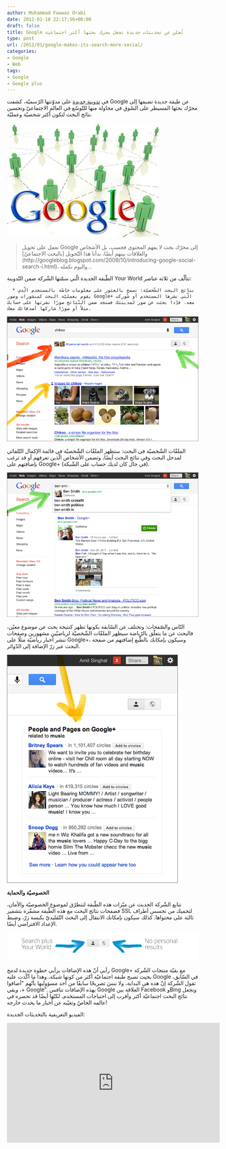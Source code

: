 ```yaml
---
author: Muhammad Fawwaz Orabi
date: 2012-01-10 22:17:56+00:00
draft: false
title: Google تُعلن عن تحديثات جديدة تجعل محرك بحثها أكثر اجتماعية
type: post
url: /2012/01/google-makes-its-search-more-social/
categories:
- Google
- Web
tags:
- Google
- Google plus
---
```


في [تدوينة جديدة](http://googleblog.blogspot.com/2012/01/search-plus-your-world.html) على مدوّنتها الرّسميّة، كشفت Google عن طبقة جديدة تضيفها إلى محرّك بحثها المسيطر على السّوق في محاولة منها للتّوسّع في العالم الاجتماعيّ وتحسين نتائج البحث لتكون أكثر شخصيّة وعمليّة.


[![](google-social.png)
](google-social.png)





<blockquote>نعمل على تحويل Google إلى محرّك بحث لا يفهم المحتوى فحسب، بل الأشخاص والعلاقات بينهم أيضًا، بدأنا هذا التّحويل [بالبحث الاجتماعيّ](http://googleblog.blogspot.com/2009/10/introducing-google-social-search-i.html)، واليوم نكمله...</blockquote>


الطّبقة الجديدة الّتي سمّتها الشّركة ضمن التّدوينة Your World تتألّف من ثلاثة عناصر:



	  * نتائج البحث الشّخصيّة: تسمح بالعثور على معلومات خاصّة بالمستخدم الّذي يقوم بعمليّة البحث كمنشورات وصور Google+ الّتي نشرها المستخدم أو شُوركت معه. فإذا بحثت عن صور لمدينتك فستجد ضمن النّتائج صورًا نشرتها على حسابك مثلاً أو صورًا شاركها أصدقائك معك.



[![](google-personal-results.png)
](google-personal-results.png)


الملفّات الشّخصيّة في البحث: ستظهر الملفّات الشّخصيّة في قائمة الإكمال التّلقائي لمدخل البحث وفي نتائج البحث أيضًا، وتضمن الأشخاص الّذين تعرفهم أو قد ترغب بإضافتهم على Google+ (في حال كان لديك حساب على الشّبكة).


[![](google-personal-suggest.png)
](google-personal-suggest.png)


النّاس والصّفحات: وتختلف عن السّابقة بكونها تظهر كنتيجة بحث عن موضوع معيّن، فالبحث عن ما يتعلّق بالرّياضة سيظهر الملفّات الشّخصيّة لرياضيّين مشهورين وصفحات تنشر أخبار رياضيّة مثلًا على Google+، وسيكون بإمكانك بالطّبع إضافتهم من صفحة البحث عبر زرّ الإضافة إلى الدّوائر.


[![](google-personal-People-and-Pages.png)
](google-personal-People-and-Pages.png)


**الخصوصيّة والحماية**

تتابع الشّركة الحديث عن ميّزات هذه الطّبقة لتتطرّق لموضوع الخصوصيّة والأمان، فصفحات نتائج البحث مع هذه الطّبقة مشفّرة بتشفير SSL لتحميك من تجسس أطراف ثالثة على محتواها. كذلك سيكون بإمكانك الانتقال إلى البحث التّقليديّ بكبسة زرّ، وضبط الإعداد الافتراضي أيضًا.

[![](People-and-Pages-Toggle.png)
](People-and-Pages-Toggle.png)

رأيي أنّ هذه الإضافات برأيي خطوة جديدة لدمج Google+ مع بقيّة منتجات الشّركة بحيث تصبح طبقة اجتماعيّة أكثر من كونها شبكة، وهذا ما أكّدت عليه Google في السّابق، تقول الشّركة إنّ هذه هي البداية، ولا ننسَ تصريحًا سابقًا من أحد مسؤوليها بأنّهم "أضافوا +، وبقي Google". بهذه الإضافات تنافس Google العلاقة بين Facebook وBing وتجعل نتائج البحث اجتماعيّة أكثر وأقرب إلى احتياجات المستخدم، لكنّها أيضًا قد تحصره في عالمه الخاصّ وتغيّبه عن أخبار ما يحدث خارجه!

الفيديو التعريفية بالتحديثات الجديدة:

<!-- more -->


<iframe src="http://www.youtube.com/embed/8Z9TTBxarbs" height="315" frameborder="0" width="560"></iframe>
